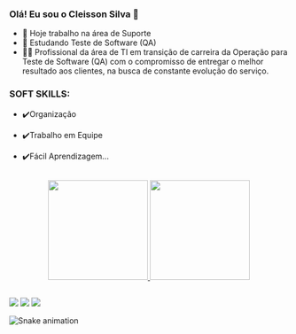 ### Olá! Eu sou o Cleisson Silva 👋

- 🔭 Hoje trabalho na área de Suporte
- 📖 Estudando Teste de Software (QA)
- 👨‍💻 Profissional da área de TI em transição de carreira da Operação para Teste de Software (QA) com o compromisso de entregar o melhor resultado aos clientes, na busca de constante evolução do serviço.

### SOFT SKILLS:

- ✔️Organização
- ✔️Trabalho em Equipe
- ✔️Fácil Aprendizagem... 

  ##

<div align="center">
  <a href="https://github.com/cleisson001">
  <img height="180em" src="https://github-readme-stats.vercel.app/api?username=cleisson001&show_icons=true&theme=dark&include_all_commits=true&count_private=true"/>
  <img height="180em" src="https://github-readme-stats.vercel.app/api/top-langs/?username=cleisson001&layout=compact&langs_count=7&theme=dark"/>
</div>
  
  ##
  
<div> 
  <a href="https://instagram.com/cleisson_alvees" target="_blank"><img src="https://img.shields.io/badge/-Instagram-%23E4405F?style=for-the-badge&logo=instagram&logoColor=white" target="_blank"></a>
  <a href = "mailto:cleissontech@gmail.com"><img src="https://img.shields.io/badge/-Gmail-%23333?style=for-the-badge&logo=gmail&logoColor=white" target="_blank"></a>
  <a href="https://www.linkedin.com/in/cleissonsilva" target="_blank"><img src="https://img.shields.io/badge/-LinkedIn-%230077B5?style=for-the-badge&logo=linkedin&logoColor=white" target="_blank"></a> 
  
  ![Snake animation](https://github.com/cleisson001/cleisson001/blob/output/github-contribution-grid-snake.svg)
  
  </div>   
